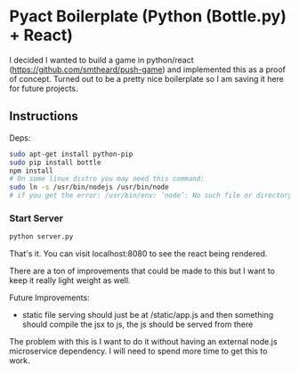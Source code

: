 
# Pyact Boilerplate (Python (Bottle.py) + React)
I decided I wanted to build a game in python/react (https://github.com/smtheard/push-game) and implemented this as a proof of concept. Turned out to be a pretty nice boilerplate so I am saving it here for future projects.


## Instructions

Deps:
```sh
sudo apt-get install python-pip
sudo pip install bottle
npm install
# On some linux distro you may need this command:
sudo ln -s /usr/bin/nodejs /usr/bin/node
# if you get the error: /usr/bin/env: ‘node’: No such file or directory
```

### Start Server
```sh
python server.py
```
That's it. You can visit localhost:8080 to see the react being rendered.


There are a ton of improvements that could be made to this but I want to keep it really light weight as well. 

Future Improvements:
- static file serving should just be at /static/app.js and then something should compile the jsx to js, the js should be served from there

The problem with this is I want to do it without having an external node.js microservice dependency. I will need to spend more time to get this to work.